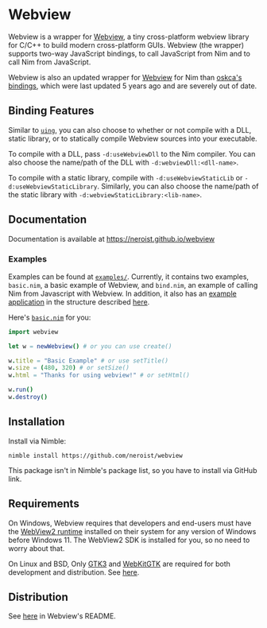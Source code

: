 # Webview

Webview is a wrapper for [Webview](https://github.com/webview/webview), a tiny
cross-platform webview library for C/C++ to build modern cross-platform GUIs.
Webview (the wrapper) supports two-way JavaScript bindings, to call JavaScript from
Nim and to call Nim from JavaScript.

Webview is also an updated wrapper for [Webview](https://github.com/webview/webview)
for Nim than [oskca's bindings](https://github.com/oskca/webview), which were last
updated 5 years ago and are severely out of date.

## Binding Features

Similar to [`uing`](https://github.com/neroist/uing), you can also choose to
whether or not compile with a DLL, static library, or to statically compile Webview
sources into your executable.

To compile with a DLL, pass `-d:useWebviewDll` to the Nim compiler. You can also
choose the name/path of the DLL with `-d:webviewDll:<dll-name>`.

To compile with a static library, compile with `-d:useWebviewStaticLib` or
`-d:useWebviewStaticLibrary`. Similarly, you can also
choose the name/path of the static library with `-d:webviewStaticLibrary:<lib-name>`.

## Documentation

Documentation is available at <https://neroist.github.io/webview>

### Examples

Examples can be found at [`examples/`](examples/). Currently, it contains two
examples, `basic.nim`, a basic example of Webview, and `bind.nim`, an example of
calling Nim from Javascript with Webview. In addition, it also has an [example
application](examples/example_application) in the structure described
[here](https://github.com/webview/webview#app-distribution).

Here's [`basic.nim`](examples/basic.nim) for you:

```nim
import webview

let w = newWebview() # or you can use create()

w.title = "Basic Example" # or use setTitle()
w.size = (480, 320) # or setSize()
w.html = "Thanks for using webview!" # or setHtml()

w.run()
w.destroy()
```

## Installation

Install via Nimble:

```shell
nimble install https://github.com/neroist/webview
```

This package isn't in Nimble's package list, so you have to install via GitHub link.

## Requirements

On Windows, Webview requires that developers and end-users must have the
[WebView2 runtime](https://developer.microsoft.com/en-us/microsoft-edge/webview2/)
installed on their system for any version of Windows before Windows 11. The
WebView2 SDK is installed for you, so no need to worry about that.

On Linux and BSD, Only [GTK3](https://docs.gtk.org/gtk3/) and
[WebKitGTK](https://webkitgtk.org/) are required for both development and distribution.
See [here](https://github.com/webview/webview#linux-and-bsd).

## Distribution

See [here](https://github.com/webview/webview#app-distribution) in Webview's README.
